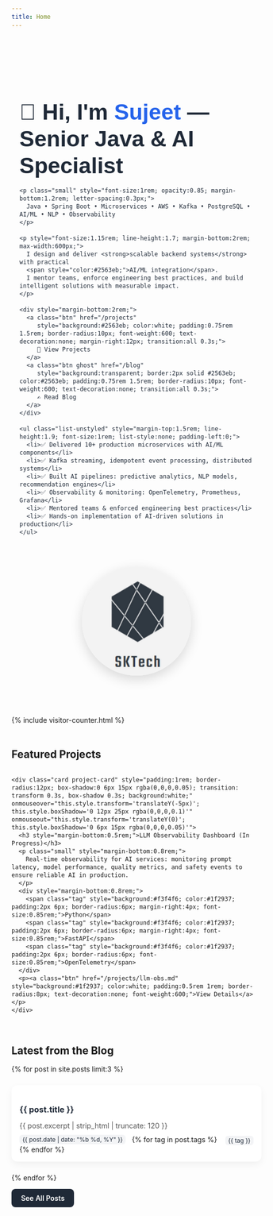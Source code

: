 ```yaml
---
title: Home
---
```

<!-- HERO SECTION -->
<section class="hero" style="display:flex; flex-wrap:wrap; align-items:center; gap:3rem; padding:4rem 1rem; color:#1f2937; font-family:Arial, sans-serif;">

  <!-- Left Content -->
  <div style="flex:1; min-width:320px;">
    <h1 style="font-size:2.8rem; margin-bottom:0.7rem; font-weight:700; line-height:1.2;">
      👋 Hi, I'm <span style="color:#2563eb;">Sujeet</span> — Senior Java & AI Specialist
    </h1>

    <p class="small" style="font-size:1rem; opacity:0.85; margin-bottom:1.2rem; letter-spacing:0.3px;">
      Java • Spring Boot • Microservices • AWS • Kafka • PostgreSQL • AI/ML • NLP • Observability
    </p>
    
    <p style="font-size:1.15rem; line-height:1.7; margin-bottom:2rem; max-width:600px;">
      I design and deliver <strong>scalable backend systems</strong> with practical 
      <span style="color:#2563eb;">AI/ML integration</span>.  
      I mentor teams, enforce engineering best practices, and build intelligent solutions with measurable impact.
    </p>
    
    <div style="margin-bottom:2rem;">
      <a class="btn" href="/projects" 
         style="background:#2563eb; color:white; padding:0.75rem 1.5rem; border-radius:10px; font-weight:600; text-decoration:none; margin-right:12px; transition:all 0.3s;">
         🚀 View Projects
      </a>
      <a class="btn ghost" href="/blog" 
         style="background:transparent; border:2px solid #2563eb; color:#2563eb; padding:0.75rem 1.5rem; border-radius:10px; font-weight:600; text-decoration:none; transition:all 0.3s;">
         ✍️ Read Blog
      </a>
    </div>
    
    <ul class="list-unstyled" style="margin-top:1.5rem; line-height:1.9; font-size:1rem; list-style:none; padding-left:0;">
      <li>✅ Delivered 10+ production microservices with AI/ML components</li>
      <li>✅ Kafka streaming, idempotent event processing, distributed systems</li>
      <li>✅ Built AI pipelines: predictive analytics, NLP models, recommendation engines</li>
      <li>✅ Observability & monitoring: OpenTelemetry, Prometheus, Grafana</li>
      <li>✅ Mentored teams & enforced engineering best practices</li>
      <li>✅ Hands-on implementation of AI-driven solutions in production</li>
    </ul>
  </div>

  <!-- Right Avatar -->
  <div style="flex:1; min-width:280px; text-align:center;">
    <img class="avatar" src="/assets/images/avatar-placeholder.png" alt="Developer avatar" 
         style="border-radius:50%; max-width:220px; box-shadow:0 8px 25px rgba(0,0,0,0.15); transition: transform 0.4s ease, box-shadow 0.4s ease;"
         onmouseover="this.style.transform='scale(1.08) rotate(2deg)'; this.style.boxShadow='0 12px 30px rgba(0,0,0,0.25)';"
         onmouseout="this.style.transform='scale(1)'; this.style.boxShadow='0 8px 25px rgba(0,0,0,0.15)';">
  </div>

</section>

<!-- Small CSS for buttons hover -->
<style>
  .hero .btn:hover {
    background:#1e40af !important;
    color:white !important;
    transform:translateY(-3px);
    box-shadow:0 5px 15px rgba(0,0,0,0.2);
  }
  .hero .btn.ghost:hover {
    background:#2563eb !important;
    color:white !important;
  }
</style>

<!-- VISITOR COUNTER -->
{% include visitor-counter.html %}

<!-- FEATURED PROJECTS -->
<div class="card" style="margin-top:3rem;">
  <h2 style="margin-bottom:1rem;">Featured Projects</h2>
  <div class="grid cards" style="display:grid; grid-template-columns:repeat(auto-fit, minmax(300px, 1fr)); gap:1.5rem;">

    <div class="card project-card" style="padding:1rem; border-radius:12px; box-shadow:0 6px 15px rgba(0,0,0,0.05); transition: transform 0.3s, box-shadow 0.3s; background:white;" onmouseover="this.style.transform='translateY(-5px)'; this.style.boxShadow='0 12px 25px rgba(0,0,0,0.1)'" onmouseout="this.style.transform='translateY(0)'; this.style.boxShadow='0 6px 15px rgba(0,0,0,0.05)'">
      <h3 style="margin-bottom:0.5rem;">LLM Observability Dashboard (In Progress)</h3>
      <p class="small" style="margin-bottom:0.8rem;">
        Real-time observability for AI services: monitoring prompt latency, model performance, quality metrics, and safety events to ensure reliable AI in production.
      </p>
      <div style="margin-bottom:0.8rem;">
        <span class="tag" style="background:#f3f4f6; color:#1f2937; padding:2px 6px; border-radius:6px; margin-right:4px; font-size:0.85rem;">Python</span>
        <span class="tag" style="background:#f3f4f6; color:#1f2937; padding:2px 6px; border-radius:6px; margin-right:4px; font-size:0.85rem;">FastAPI</span>
        <span class="tag" style="background:#f3f4f6; color:#1f2937; padding:2px 6px; border-radius:6px; font-size:0.85rem;">OpenTelemetry</span>
      </div>
      <p><a class="btn" href="/projects/llm-obs.md" style="background:#1f2937; color:white; padding:0.5rem 1rem; border-radius:8px; text-decoration:none; font-weight:600;">View Details</a></p>
    </div>

  </div>
</div>

<!-- LATEST BLOG POSTS -->
<div class="card" style="margin-top:3rem;">
  <h2 style="margin-bottom:1rem;">Latest from the Blog</h2>
  <div class="grid cards" style="display:grid; grid-template-columns:repeat(auto-fit, minmax(280px, 1fr)); gap:1.5rem;">
    {% for post in site.posts limit:3 %}
    <div class="post-card" style="padding:1rem; border-radius:12px; box-shadow:0 6px 15px rgba(0,0,0,0.05); background:white; transition: transform 0.3s, box-shadow 0.3s;"
         onmouseover="this.style.transform='translateY(-5px)'; this.style.boxShadow='0 12px 25px rgba(0,0,0,0.1)';"
         onmouseout="this.style.transform='translateY(0)'; this.style.boxShadow='0 6px 15px rgba(0,0,0,0.05)';">
      <h3 style="margin-bottom:0.5rem;"><a href="{{ post.url }}" style="color:#1f2937; text-decoration:none; transition: color 0.3s;" onmouseover="this.style.color='#4f46e5'" onmouseout="this.style.color='#1f2937'">{{ post.title }}</a></h3>
      <p class="small" style="color:#555; font-size:0.9rem; margin-bottom:0.5rem;">
        {{ post.excerpt | strip_html | truncate: 120 }}
      </p>
      <div style="display:flex; justify-content:space-between; align-items:center; flex-wrap:wrap;">
        <span class="badge" style="background:#f3f4f6; color:#1f2937; font-size:0.75rem; padding:2px 6px; border-radius:6px;">{{ post.date | date: "%b %d, %Y" }}</span>
        <!-- Dynamic tags from each post -->
        {% for tag in post.tags %}
          <span class="tag" style="background:#f3f4f6; color:#1f2937; font-size:0.75rem; padding:2px 6px; border-radius:6px; margin-top:4px; margin-left:4px;">{{ tag }}</span>
        {% endfor %}
      </div>
    </div>
    {% endfor %}
  </div>
  <p style="margin-top:1.5rem;"><a class="btn" href="/blog" style="background:#1f2937; color:white; padding:0.6rem 1.2rem; border-radius:8px; font-weight:600; text-decoration:none;">See All Posts</a></p>
</div>
